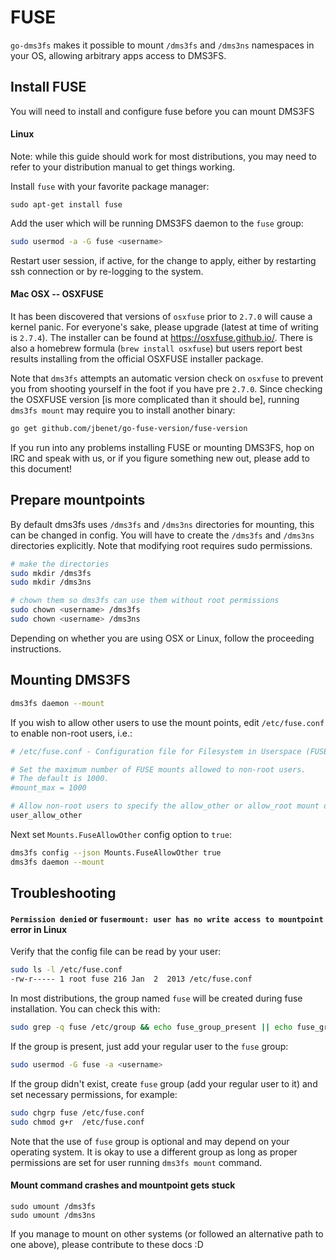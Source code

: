 # FUSE

`go-dms3fs` makes it possible to mount `/dms3fs` and `/dms3ns` namespaces in your OS,
allowing arbitrary apps access to DMS3FS.

## Install FUSE

You will need to install and configure fuse before you can mount DMS3FS

#### Linux

Note: while this guide should work for most distributions, you may need to refer
to your distribution manual to get things working.

Install `fuse` with your favorite package manager:
```
sudo apt-get install fuse
```

Add the user which will be running DMS3FS daemon to the `fuse` group:
```sh
sudo usermod -a -G fuse <username>
```

Restart user session, if active, for the change to apply, either by restarting
ssh connection or by re-logging to the system.

#### Mac OSX -- OSXFUSE

It has been discovered that versions of `osxfuse` prior to `2.7.0` will cause a
kernel panic. For everyone's sake, please upgrade (latest at time of writing is
`2.7.4`). The installer can be found at https://osxfuse.github.io/. There is
also a homebrew formula (`brew install osxfuse`) but users report best results
installing from the official OSXFUSE installer package.

Note that `dms3fs` attempts an automatic version check on `osxfuse` to prevent you
from shooting yourself in the foot if you have pre `2.7.0`. Since checking the
OSXFUSE version [is more complicated than it should be], running `dms3fs mount`
may require you to install another binary:

```sh
go get github.com/jbenet/go-fuse-version/fuse-version
```

If you run into any problems installing FUSE or mounting DMS3FS, hop on IRC and
speak with us, or if you figure something new out, please add to this document!

## Prepare mountpoints

By default dms3fs uses `/dms3fs` and `/dms3ns` directories for mounting, this can be
changed in config. You will have to create the `/dms3fs` and `/dms3ns` directories
explicitly. Note that modifying root requires sudo permissions.

```sh
# make the directories
sudo mkdir /dms3fs
sudo mkdir /dms3ns

# chown them so dms3fs can use them without root permissions
sudo chown <username> /dms3fs
sudo chown <username> /dms3ns
```

Depending on whether you are using OSX or Linux, follow the proceeding instructions.

## Mounting DMS3FS

```sh
dms3fs daemon --mount
```

If you wish to allow other users to use the mount points, edit `/etc/fuse.conf`
to enable non-root users, i.e.:
```sh
# /etc/fuse.conf - Configuration file for Filesystem in Userspace (FUSE)

# Set the maximum number of FUSE mounts allowed to non-root users.
# The default is 1000.
#mount_max = 1000

# Allow non-root users to specify the allow_other or allow_root mount options.
user_allow_other
```

Next set `Mounts.FuseAllowOther` config option to `true`:
```sh
dms3fs config --json Mounts.FuseAllowOther true
dms3fs daemon --mount
```

## Troubleshooting

#### `Permission denied` or `fusermount: user has no write access to mountpoint` error in Linux

Verify that the config file can be read by your user:
```sh
sudo ls -l /etc/fuse.conf
-rw-r----- 1 root fuse 216 Jan  2  2013 /etc/fuse.conf
```
In most distributions, the group named `fuse` will be created during fuse
installation. You can check this with:

```sh
sudo grep -q fuse /etc/group && echo fuse_group_present || echo fuse_group_missing
```

If the group is present, just add your regular user to the `fuse` group:
```sh
sudo usermod -G fuse -a <username>
```

If the group didn't exist, create `fuse` group (add your regular user to it) and
set necessary permissions, for example:
```sh
sudo chgrp fuse /etc/fuse.conf
sudo chmod g+r  /etc/fuse.conf
```
<!--
TODO: udev rules for /dev/fuse?
-->

Note that the use of `fuse` group is optional and may depend on your operating
system. It is okay to use a different group as long as proper permissions are
set for user running `dms3fs mount` command.

#### Mount command crashes and mountpoint gets stuck

```
sudo umount /dms3fs
sudo umount /dms3ns
```

If you manage to mount on other systems (or followed an alternative path to one
above), please contribute to these docs :D
